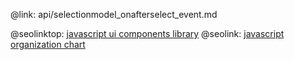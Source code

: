 @link: api/selectionmodel_onafterselect_event.md

@seolinktop: [javascript ui components library](https://webix.com)
@seolink: [javascript organization chart](https://webix.com/widget/organogram/)